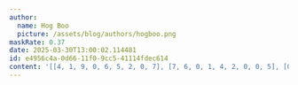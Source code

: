 ```yaml
---
author:
  name: Hog Boo
  picture: /assets/blog/authors/hogboo.png
maskRate: 0.37
date: 2025-03-30T13:00:02.114481
id: e4956c4a-0d66-11f0-9cc5-41114fdec614
content: '[[4, 1, 9, 0, 6, 5, 2, 0, 7], [7, 6, 0, 1, 4, 2, 0, 0, 5], [0, 2, 3, 8, 9, 7, 0, 4, 1], [3, 8, 0, 5, 7, 1, 4, 0, 0], [9, 0, 5, 2, 3, 0, 8, 1, 0], [0, 0, 0, 6, 8, 9, 7, 5, 0], [0, 9, 0, 7, 2, 6, 0, 3, 0], [0, 3, 0, 9, 5, 0, 1, 0, 2], [2, 5, 0, 0, 1, 3, 0, 0, 8]]'
---
```

